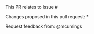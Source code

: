 This PR relates to Issue #

Changes proposed in this pull request:
* 

Request feedback from: @mcumings
